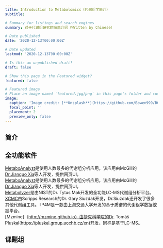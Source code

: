 ```yaml
---
title: Introduction to Metabolomics（代谢组学简介）
subtitle:

# Summary for listings and search engines
summary: 对于代谢组研究的简单介绍（Written by Chinese）

# Date published
date: '2020-12-13T00:00:00Z'

# Date updated
lastmod: '2020-12-13T00:00:00Z'

# Is this an unpublished draft?
draft: false

# Show this page in the Featured widget?
featured: false

# Featured image
# Place an image named `featured.jpg/png` in this page's folder and customize its options here.
image:
  caption: 'Image credit: [**Unsplash**](https://github.com/Bowen999/B0W3N/blob/main/content/post/getting-started/featured.jpg)'
  focal_point: ''
  placement: 2
  preview_only: false
---
```

## 简介
## 全功能软件
[MetaboAnalyst](https://www.metaboanalyst.ca/home.xhtml)是使用人数最多的代谢组分析应用，该应用由McGill的[Dr.Jianguo Xia](https://www.xialab.ca/home.xhtml)等人开发，提供网页UI。  
[MetaboAnalyst](https://www.metaboanalyst.ca/home.xhtml)是使用人数最多的代谢组分析应用，该应用由McGill的[Dr.Jianguo Xia](https://www.xialab.ca/home.xhtml)等人开发，提供网页UI。  
[Metabolyzer](https://sites.google.com/a/georgetown.edu/fornace-lab-informatics/home/metabolyzer)是由NIST的Dr. Tytus Mak开发的全功能LC-MS代谢组分析平台。  
[XCMC](https://xcmsonline.scripps.edu/landing_page.php?pgcontent=mainPage)由Scripps Research的Dr. Gary Siuzdak开发，Dr.Siuzdak还开发了很多其他代谢组工具。
IP4M是一款由上海交通大学开发的基于质谱的代谢组学数据挖掘平台。  
[Mzmine]（http://mzmine.github.io）由捷克科学院的Dr. Tomáš Pluskal(https://pluskal.group.uochb.cz/en)开发，同样是基于LC-MS。
## 课题组
